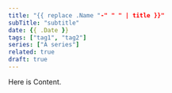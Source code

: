 ```yaml
---
title: "{{ replace .Name "-" " " | title }}"
subTitle: "subtitle"
date: {{ .Date }}
tags: ["tag1", "tag2"]
series: ["A series"]
related: true
draft: true
---
```


Here is Content.
